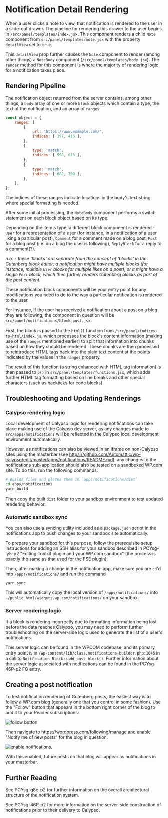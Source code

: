 # Notification Detail Rendering

When a user clicks a note to view, that notification is rendered to the user in a slide-out drawer. The pipeline for rendering this drawer to the user begins in `/src/panel/templates/index.jsx`. This component renders a child `Note` component from `src/panel/templates/note.jsx` with the property `detailView` set to `true`.

This `detailView` prop further causes the `Note` component to render (among other things) a `NoteBody` component (`/src/panel/templates/body.jsx`). The `render` method for this component is where the majority of rendering logic for a notification takes place.

## Rendering Pipeline

The notification object returned from the server contains, among other things, a `body` array of one or more `block` objects which contain a type, the text of the notification, and an array of `ranges`:

```js
const object = {
	ranges: [
		{
			url: 'https://www.example.com/',
			indices: [ 397, 416 ],
		},
		{
			type: 'match',
			indices: [ 598, 616 ],
		},
		{
			type: 'match',
			indices: [ 682, 700 ],
		},
	],
};
```

The indices of these ranges indicate locations in the body's text string where special formatting is needed.

After some initial processing, the `NoteBody` component performs a switch statement on each block object based on its type.

Depending on the item's type, a different block component is rendered - `User` for a representation of a user (for instance, in a notification of a user liking a particular post), `Comment` for a comment made on a blog post, `Post` for a blog post (i.e. on a blog the user is following), `ReplyBlock` for a reply to a comment(?).

<!--eslint ignore no-emphasis-as-heading-->

_n.b. - these 'blocks' are separate from the concept of 'blocks' in the Gutenberg block editor; a notification might have multiple blocks (for instance, multiple `User` blocks for multiple likes on a post), or it might have a single `Post` block, which then further renders Gutenberg blocks as part of the post content._

These notification block components will be your entry point for any modifications you need to do to the way a particular notification is rendered to the user.

For instance, if the user has received a notification about a post on a blog they are following, the component in question will be `src/panel/notifications/block-post.jsx`.

First, the block is passed to the `html()` function from `/src/panel/indices-to-html/index.js`, which processes the block's content information (making use of the `ranges` mentioned earlier) to split that information into chunks based on how they should be rendered. These chunks are then processed to reintroduce HTML tags back into the plain text content at the points indicated by the values in the `ranges` property.

The result of this function (a string enhanced with HTML tag information) is then passed to `p()` in `src/panel/templates/functions.jsx`, which adds further HTML tag formatting based on line breaks and other special characters (such as backticks for code blocks).

## Troubleshooting and Updating Renderings

### Calypso rendering logic

Local development of Calypso logic for rendering notifications can take place making use of the Calypso dev server, as any changes made to `src/apps/notifications` will be reflected in the Calypso local development environment automatically.

However, as notifications can also be viewed in an iframe on non-Calypso sites using the masterbar (see <https://github.com/Automattic/wp-calypso/edit/master/apps/notifications/README.md>), any changes to the notifications sub-application should also be tested on a sandboxed WP.com site. To do this, run the following commands:

```bash
# Builds files and places them in `apps/notifications/dist`
cd apps/notifications
yarn build
```

Then copy the built `dist` folder to your sandbox environment to test updated rendering behavior.

### Automatic sandbox sync

You can also use a syncing utility included as a `package.json` script in the notifications app to push changes to your sandbox site automatically.

To prepare your sandbox for this purpose, follow the prerequisite setup instructions for adding an SSH alias for your sandbox described in PCYsg-ly5-p2 "Editing Toolkit plugin and your WP.com sandbox" (the process is exactly the same as that used for the FSE plugin).

Then, after making a change in the notification app, make sure you are `cd`'d into `/apps/notifications/` and run the command

```
yarn sync
```

This will automatically copy the local version of `/apps/notifications/` into `~/public_html/widgets.wp.com/notifications/` on your sandbox.

### Server rendering logic

If a block is rendering incorrectly due to formatting information being lost before the data reaches Calypso, you may need to perform further troubleshooting on the server-side logic used to generate the list of a user's notifications.

This server logic can be found in the WPCOM codebase, and its primary entry point is in `/wp-content/lib/class.notifications-builder.php:1046` in a call to `Notification_Block::add_post_block()`. Further information about the server logic associated with notifications can be found in the PCYsg-46P-p2 FG entry.

## Creating a post notification

To test notification rendering of Gutenberg posts, the easiest way is to follow a WP.com blog (generally one that you control in some fashion). Use the "Follow" button that appears in the bottom right corner of the blog to add it to your Reader subscriptions:

![follow button](https://cdn-std.droplr.net/files/acc_1037067/sEftC1)

Then navigate to <https://wordpress.com/following/manage> and enable "Notify me of new posts" for the blog in question:

![enable notifications](https://user-images.githubusercontent.com/1233880/92739752-81101d80-f37d-11ea-955f-640b3e5f9092.png).

With this enabled, future posts on that blog will appear as notifications in your masterbar.

## Further Reading

See PCYsg-g8e-p2 for further information on the overall architectural structure of the notification system.

See PCYsg-46P-p2 for more information on the server-side construction of notifications prior to their delivery to Calypso.
